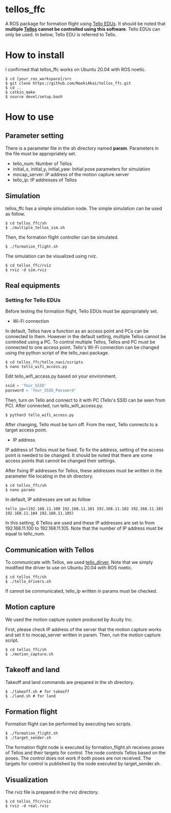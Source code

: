 # tellos_ffc
A ROS package for formation flight using [Tello EDUs](https://www.ryzerobotics.com/jp/tello-edu). It should be noted that **multiple [Tellos](https://www.ryzerobotics.com/jp/tello) cannot be controlled using this software**. Tello EDUs can only be used. In below, Tello EDU is referred to Tello.



# How to install

I confirmed that tellos_ffc works on Ubuntu 20.04 with ROS noetic.

```
$ cd [your_ros_workspace]/src
$ git clone https://github.com/NaokiAkai/tellos_ffc.git
$ cd ..
$ catkin_make
$ source devel/setup.bash
```



# How to use

## Parameter setting

There is a parameter file in the sh directory named **param**. Parameters in the file must be appropriately set.

- tello_num: Number of Tellos
- initial_x, initial_y, initial_yaw: Initial pose parameters for simulation
- mocap_server: IP address of the motion capture server
- tello_ip: IP addresses of Tellos



## Simulation

tellos_ffc has a simple simulation node. The simple simulation can be used as follow.

```
$ cd tellos_ffc/sh
$ ./multiple_tellos_sim.sh
```

Then, the formation flight controller can be simulated.

```
$ ./formation_flight.sh
```

The simulation can be visualized using rviz.

```
$ cd tellos_ffc/rviz
$ rviz -d sim.rviz
```



## Real equipments

### Setting for Tello EDUs

Before testing the formation flight, Tello EDUs must be appropriately set.



- Wi-Fi connection

In default, Tellos have a function as an access point and PCs can be connected to them. However in the default setting, multiple Tellos cannot be controlled using a PC. To control multiple Tellos, Tellos and PC must be connected to one access point. Tello's Wi-Fi connection can be changed using the python script of the tello_navi package.

```
$ cd tellos_ffc/tello_navi/scripts
$ nano tello_wifi_access.py
```

Edit tello_wifi_access.py based on your environment.

```python
ssid = 'Your_SSID'
password = 'Your_SSID_Password'
```

Then, turn on Tello and connect to it with PC (Tello's SSID can be seen from PC). After connected, run tello_wifi_access.py.

```
$ python3 tello_wifi_access.py
```

After changing, Tello must be turn off. From the next, Tello connects to a target access point.



- IP address

IP address of Tellos must be fixed. To fix the address, setting of the access point is needed to be changed. It should be noted that there are some access points that cannot be changed their settings.

After fixing IP addresses for Tellos, these addresses must be written in the parameter file locating in the sh directory.

```
$ cd tellos_ffc/sh
$ nano params
```

In default, IP addresses are set as follow

```shell
tello_ip=(192.168.11.100 192.168.11.101 192.168.11.102 192.168.11.103 192.168.11.104 192.168.11.105)
```

In this setting, 6 Tellos are used and these IP addresses are set to from 192.168.11.100 to 192.168.11.105. Note that the number of IP address must be equal to tello_num.



## Communication with Tellos

To communicate with Tellos, we used [tello_dirver](http://). Note that we simply modified the driver to use on Ubuntu 20.04 with ROS noetic.

```
$ cd tellos_ffc/sh
$ ./tello_drivers.sh
```

If cannot be communicated, tello_ip written in params must be checked.



## Motion capture

We used the motion capture system produced by Acuity Inc.

First, please check IP address of the server that the motion capture works and set it to mocap_server written in param. Then, run the motion capture script.

```
$ cd tellos_ffc/sh
$ ./motion_capture.sh
```



## Takeoff and land

Takeoff and land commands are prepared in the sh directory.

```
$ ./takeoff.sh # for takeoff
$ ./land.sh # for land
```



## Formation flight

Formation flight can be performed by executing two scripts.

```
$ ./formation_flight.sh
$ ./target_sender.sh
```

The formation flight node is executed by formation_flight.sh receives poses of Tellos and their targets for control. The node controls Tellos based on the poses. The control does not work if both poses are not received. The targets for control is published by the node executed by target_sender.sh.



## Visualization

The rviz file is prepared in the rviz directory.

```
$ cd tellos_ffc/rviz
$ rviz -d real.rviz
```

